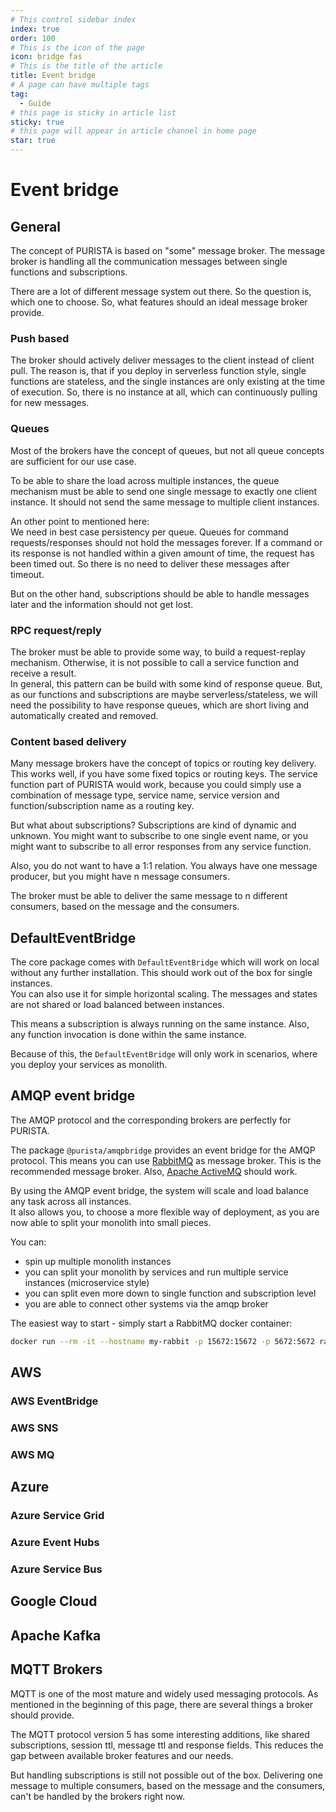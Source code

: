 ```yaml
---
# This control sidebar index
index: true
order: 100
# This is the icon of the page
icon: bridge fas
# This is the title of the article
title: Event bridge
# A page can have multiple tags
tag:
  - Guide
# this page is sticky in article list
sticky: true
# this page will appear in article channel in home page
star: true
---
```


# Event bridge

## General

The concept of PURISTA is based on "some" message broker. The message broker is handling all the communication messages between single functions and subscriptions.

There are a lot of different message system out there. So the question is, which one to choose. So, what features should an ideal message broker provide.

### Push based

The broker should actively deliver messages to the client instead of client pull. The reason is, that if you deploy in serverless function style, single functions are stateless, and the single instances are only existing at the time of execution. So, there is no instance at all, which can  continuously pulling for new messages.

### Queues

Most of the brokers have the concept of queues, but not all queue concepts are sufficient for our use case.

To be able to share the load across multiple instances, the queue mechanism must be able to send one single message to exactly one client instance. It should not send the same message to multiple client instances.

An other point to mentioned here:  
We need in best case persistency per queue. Queues for command requests/responses should not hold the messages forever. If a command or its response is not handled within a given amount of time, the request has been timed out. So there is no need to deliver these messages after timeout.

But on the other hand, subscriptions should be able to handle messages later and the information should not get lost.

### RPC request/reply

The broker must be able to provide some way, to build a request-replay mechanism. Otherwise, it is not possible to call a service function and receive a result.  
In general, this pattern can be build with some kind of response queue. But, as our functions and subscriptions are maybe serverless/stateless, we will need the possibility to have response queues, which are short living and automatically created and removed.

### Content based delivery

Many message brokers have the concept of topics or routing key delivery. This works well, if you have some fixed topics or routing keys. The service function part of PURISTA would work, because you could simply use a combination of message type, service name, service version and function/subscription name as a routing key.

But what about subscriptions? Subscriptions are kind of dynamic and unknown. You might want to subscribe to one single event name, or you might want to subscribe to all error responses from any service function.

Also, you do not want to have a 1:1 relation. You always have one message producer, but you might have n message consumers.

The broker must be able to deliver the same message to n different consumers, based on the message and the consumers.

## DefaultEventBridge

The core package comes with `DefaultEventBridge` which will work on local without any further installation. This should work out of the box for single instances.  
You can also use it for simple horizontal scaling. The messages and states are not shared or load balanced between instances.

This means a subscription is always running on the same instance. Also, any function invocation is done within the same instance.

Because of this, the `DefaultEventBridge` will only work in scenarios, where you deploy your services as monolith.

## AMQP event bridge

The AMQP protocol and the corresponding brokers are perfectly for PURISTA.

The package `@purista/amqpbridge` provides an event bridge for the AMQP protocol. This means you can use [RabbitMQ](https://www.rabbitmq.com) as message broker. This is the recommended message broker. Also, [Apache ActiveMQ](https://activemq.apache.org/) should work.

By using the AMQP event bridge, the system will scale and load balance any task across all instances.  
It also allows you, to choose a more flexible way of deployment, as you are now able to split your monolith into small pieces.

You can:

- spin up multiple monolith instances
- you can split your monolith by services and run multiple service instances (microservice style)
- you can split even more down to single function and subscription level
- you are able to connect other systems via the amqp broker

The easiest way to start - simply start a RabbitMQ docker container:

```sh
docker run --rm -it --hostname my-rabbit -p 15672:15672 -p 5672:5672 rabbitmq:3-management
```

## AWS

### AWS EventBridge

### AWS SNS

### AWS MQ

## Azure

### Azure Service Grid

### Azure Event Hubs

### Azure Service Bus

## Google Cloud

## Apache Kafka

## MQTT Brokers

MQTT is one of the most mature and widely used messaging protocols. As mentioned in the beginning of this page, there are several things a broker should provide.

The MQTT protocol version 5 has some interesting additions, like shared subscriptions, session ttl, message ttl and response fields. This reduces the gap between available broker features and our needs.

But handling subscriptions is still not possible out of the box. Delivering one message to multiple consumers, based on the message and the consumers, can't be handled by the brokers right now.
